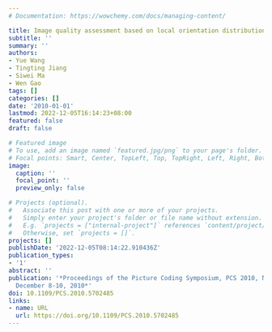```yaml
---
# Documentation: https://wowchemy.com/docs/managing-content/

title: Image quality assessment based on local orientation distributions
subtitle: ''
summary: ''
authors:
- Yue Wang
- Tingting Jiang
- Siwei Ma
- Wen Gao
tags: []
categories: []
date: '2010-01-01'
lastmod: 2022-12-05T16:14:23+08:00
featured: false
draft: false

# Featured image
# To use, add an image named `featured.jpg/png` to your page's folder.
# Focal points: Smart, Center, TopLeft, Top, TopRight, Left, Right, BottomLeft, Bottom, BottomRight.
image:
  caption: ''
  focal_point: ''
  preview_only: false

# Projects (optional).
#   Associate this post with one or more of your projects.
#   Simply enter your project's folder or file name without extension.
#   E.g. `projects = ["internal-project"]` references `content/project/deep-learning/index.md`.
#   Otherwise, set `projects = []`.
projects: []
publishDate: '2022-12-05T08:14:22.910436Z'
publication_types:
- '1'
abstract: ''
publication: '*Proceedings of the Picture Coding Symposium, PCS 2010, Nagoya, Japan,
  December 8-10, 2010*'
doi: 10.1109/PCS.2010.5702485
links:
- name: URL
  url: https://doi.org/10.1109/PCS.2010.5702485
---
```

